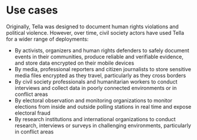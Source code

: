 # Use cases

Originally, Tella was designed to document human rights violations and political violence. However, over time, civil society actors have used Tella for a wider range of deployments:

* By activists, organizers and human rights defenders to safely document events in their communities, produce reliable and verifiable evidence, and store data encrypted on their mobile devices
* By media, professional reporters and citizen journalists to store sensitive media files encrypted as they travel, particularly as they cross borders
* By civil society professionals and humanitarian workers to conduct interviews and collect data in poorly connected environments or in conflict areas
* By electoral observation and monitoring organizations to monitor elections from inside and outside polling stations in real time and expose electoral fraud
* By research institutions and international organizations to conduct research, interviews or surveys in challenging environments, particularly in conflict areas





